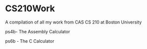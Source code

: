 # CS210Work
A compilation of all my work from CAS CS 210 at Boston University




ps4b- The Assembly Calculator









ps6b - The C Calculator
